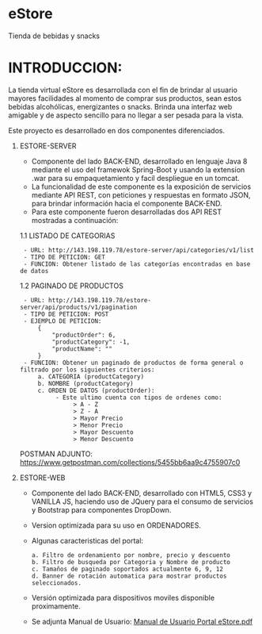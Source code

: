 # eStore

Tienda de bebidas y snacks

# INTRODUCCION:

La tienda virtual eStore es desarrollada con el fin de brindar al usuario mayores facilidades al momento de comprar sus productos, sean estos bebidas alcohólicas, energizantes o snacks. Brinda una interfaz web amigable y de aspecto sencillo para no llegar a ser pesada para la vista.

Este proyecto es desarrollado en dos componentes diferenciados.
  
  1. ESTORE-SERVER
      - Componente del lado BACK-END, desarrollado en lenguaje Java 8 mediante el uso del framewok Spring-Boot y usando la extension .war para su empaquetamiento y facil despliegue en un tomcat.
      - La funcionalidad de este componente es la exposición de servicios mediante API REST, con peticiones y respuestas en formato JSON, para brindar información hacia el componente BACK-END.
      - Para este componente fueron desarrolladas dos API REST mostradas a continuación:

      1.1 LISTADO DE CATEGORIAS
          
          - URL: http://143.198.119.78/estore-server/api/categories/v1/list
          - TIPO DE PETICION: GET
          - FUNCION: Obtener listado de las categorías encontradas en base de datos

      1.2 PAGINADO DE PRODUCTOS
        
          - URL: http://143.198.119.78/estore-server/api/products/v1/pagination
          - TIPO DE PETICION: POST
          - EJEMPLO DE PETICION:
              {
                  "productOrder": 6,
                  "productCategory": -1,
                  "productName": ""
              }
          - FUNCION: Obtener un paginado de productos de forma general o filtrado por los siguientes criterios:
              a. CATEGORIA (productCategory) 
              b. NOMBRE (productCategory)
              c. ORDEN DE DATOS (productOrder):
                   - Este ultimo cuenta con tipos de ordenes como:
                        > A - Z
                        > Z - A
                        > Mayor Precio
                        > Menor Precio
                        > Mayor Descuento
                        > Menor Descuento
       
       POSTMAN ADJUNTO: https://www.getpostman.com/collections/5455bb6aa9c4755907c0
                        
      
  2. ESTORE-WEB
      - Componente del lado BACK-END, desarrollado con HTML5, CSS3 y VANILLA JS, haciendo uso de JQuery para el consumo de servicios y Bootstrap para componentes DropDown.
      - Version optimizada para su uso en ORDENADORES.
      - Algunas caracteristicas del portal:
      
            a. Filtro de ordenamiento por nombre, precio y descuento
            b. Filtro de busqueda por Categoria y Nombre de producto
            c. Tamaños de paginado soportados actualmente 6, 9, 12
            d. Banner de rotación automatica para mostrar productos seleccionados.
            
      - Versión optimizada para dispositivos moviles disponible proximamente.
      - Se adjunta Manual de Usuario: [Manual de Usuario Portal eStore.pdf](https://github.com/ClaudioCervantes/eStore/files/6420451/Manual.de.Usuario.Portal.eStore.pdf)
